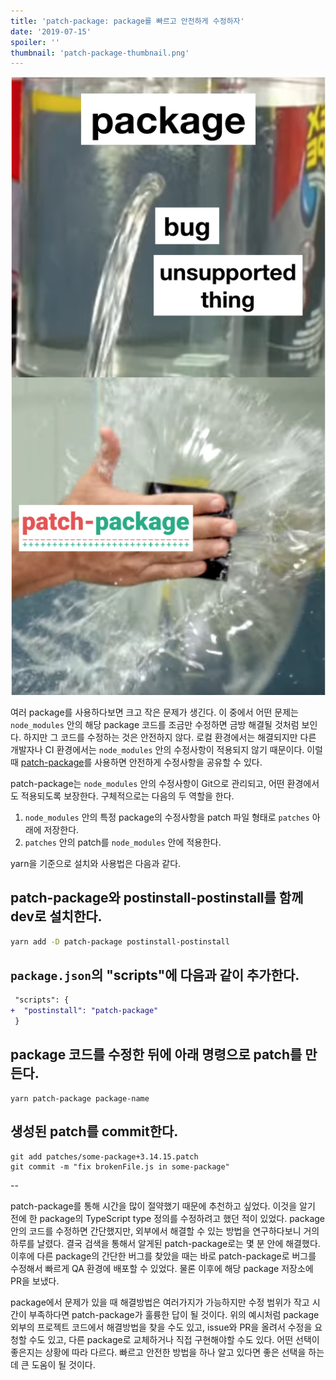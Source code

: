 ```yaml
---
title: 'patch-package: package를 빠르고 안전하게 수정하자'
date: '2019-07-15'
spoiler: ''
thumbnail: 'patch-package-thumbnail.png'
---
```


![patch package as a flex tape](./patch-package-full.png)

여러 package를 사용하다보면 크고 작은 문제가 생긴다. 이 중에서 어떤 문제는 `node_modules` 안의 해당 package 코드를 조금만 수정하면 금방 해결될 것처럼 보인다. 하지만 그 코드를 수정하는 것은 안전하지 않다. 로컬 환경에서는 해결되지만 다른 개발자나 CI 환경에서는 `node_modules` 안의 수정사항이 적용되지 않기 때문이다. 이럴 때 [patch-package](https://github.com/ds300/patch-package)를 사용하면 안전하게 수정사항을 공유할 수 있다.

patch-package는 `node_modules` 안의 수정사항이 Git으로 관리되고, 어떤 환경에서도 적용되도록 보장한다. 구체적으로는 다음의 두 역할을 한다.

1. `node_modules` 안의 특정 package의 수정사항을 patch 파일 형태로 `patches` 아래에 저장한다.
2. `patches` 안의 patch를 `node_modules` 안에 적용한다.

yarn을 기준으로 설치와 사용법은 다음과 같다.

## patch-package와 postinstall-postinstall를 함께 dev로 설치한다.

```sh
yarn add -D patch-package postinstall-postinstall
```

## `package.json`의 "scripts"에 다음과 같이 추가한다.

```diff
 "scripts": {
+  "postinstall": "patch-package"
 }
```

## package 코드를 수정한 뒤에 아래 명령으로 patch를 만든다.

```shell
yarn patch-package package-name
```

## 생성된 patch를 commit한다.

```shell
git add patches/some-package+3.14.15.patch
git commit -m "fix brokenFile.js in some-package"
```

--

patch-package를 통해 시간을 많이 절약했기 때문에 추천하고 싶었다. 이것을 알기 전에 한 package의 TypeScript type 정의를 수정하려고 했던 적이 있었다. package 안의 코드를 수정하면 간단했지만, 외부에서 해결할 수 있는 방법을 연구하다보니 거의 하루를 날렸다. 결국 검색을 통해서 알게된 patch-package로는 몇 분 안에 해결했다. 이후에 다른 package의 간단한 버그를 찾았을 때는 바로 patch-package로 버그를 수정해서 빠르게 QA 환경에 배포할 수 있었다. 물론 이후에 해당 package 저장소에 PR을 보냈다.

package에서 문제가 있을 때 해결방법은 여러가지가 가능하지만 수정 범위가 작고 시간이 부족하다면 patch-package가 훌륭한 답이 될 것이다. 위의 예시처럼 package 외부의 프로젝트 코드에서 해결방법을 찾을 수도 있고, issue와 PR을 올려서 수정을 요청할 수도 있고, 다른 package로 교체하거나 직접 구현해야할 수도 있다. 어떤 선택이 좋은지는 상황에 따라 다르다. 빠르고 안전한 방법을 하나 알고 있다면 좋은 선택을 하는데 큰 도움이 될 것이다.
